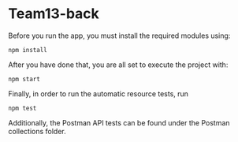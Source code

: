 # Team13-back

Before you run the app, you must install the required modules using:

    npm install
            
After you have done that, you are all set to execute the project with:

    npm start
 
 Finally, in order to run the automatic resource tests, run
    
    npm test
    
Additionally, the Postman API tests can be found under the Postman collections folder.
